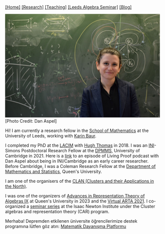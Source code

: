 [[Home]](https://emine-yildirim.github.io/) 
[[Research]](https://emine-yildirim.github.io/Research.html) 
[[Teaching]](https://emine-yildirim.github.io/teaching.html)
[[Leeds Algebra Seminar]](https://emine-yildirim.github.io/Leeds_Seminars_2023-24.html)
[[Blog]](http://yildirimemine.tumblr.com/)


![](Pictures/head-emine.jpeg)[Photo Credit: Dan Aspel]

Hi! I am currently a research fellow in the [School of Mathematics](https://eps.leeds.ac.uk/maths) at the University of Leeds, working with [Karin Baur](https://math.ruhr-uni-bochum.de/en/news/detail/karin-baur-translates-surfaces-into-algebraic-structures/).

I completed my PhD at the [LACIM](http://lacim.uqam.ca/) with [Hugh Thomas](https://uqam.academia.edu/HughThomas) in 2018. I was an [INI](https://www.newton.ac.uk)-Simons Postdoctoral Research Fellow at the [DPMMS](https://www.dpmms.cam.ac.uk/), University of Cambridge in 2021. Here is a [link](https://www.newton.ac.uk/media/podcasts/post/meet-the-simons-postdoctoral-fellows-mini-series-1-dr-emine-yildirim/) to an episode of Living Proof podcast with Dan Aspel about being in INI/Cambridge as an early career researcher. Before Cambridge, I was a Coleman Research Fellow at the [Department of Mathematics and Statistics](https://www.queensu.ca/mathstat/), Queen's University. 

I am one of the organisers of the [CLAN (Clusters and their Applications in the North)](https://clan-clusterstructures.github.io).

I was one of the organizers of [Advances in Representation Theory of Algebras IX](https://sites.google.com/view/arta9/home) at Queen's University in 2023 and the [Virtual ARTA 2021](https://sites.google.com/view/arta2021/). I co-organized a [seminar series](https://www.newton.ac.uk/event/car/) at the Isaac Newton Institute under the Cluster algebras and representation theory (CAR) program.

Merhaba! Depremden etkilenen üniversite öğrencilerimize destek programına lütfen göz atın: [Matematik Dayanışma Platformu](https://sites.google.com/view/matematikdayanisma)
